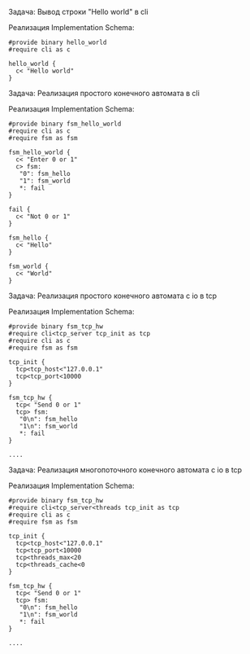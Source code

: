 Задача: 
 Вывод строки "Hello world" в cli

Реализация Implementation Schema:

    #provide binary hello_world
    #require cli as c
    
    hello_world {
      c< "Hello world"
    }
    

Задача:
 Реализация простого конечного автомата в cli
 
Реализация Implementation Schema:

    #provide binary fsm_hello_world
    #require cli as c
    #require fsm as fsm
    
    fsm_hello_world {
      c< "Enter 0 or 1"
      c> fsm:
       "0": fsm_hello
       "1": fsm_world
       *: fail
    }
    
    fail {
      c< "Not 0 or 1"
    }
    
    fsm_hello {
      c< "Hello"
    }
    
    fsm_world {
      c< "World"
    }

Задача:
  Реализация простого конечного автомата с io в tcp
  
Реализация Implementation Schema:
  
    #provide binary fsm_tcp_hw
    #require cli<tcp_server tcp_init as tcp
    #require cli as c
    #require fsm as fsm
    
    tcp_init {
      tcp<tcp_host<"127.0.0.1"
      tcp<tcp_port<10000
    }
    
    fsm_tcp_hw {
      tcp< "Send 0 or 1"
      tcp> fsm:
       "0\n": fsm_hello
       "1\n": fsm_world
       *: fail
    }
    
    ....

Задача:
  Реализация многопоточного конечного автомата с io в tcp
  
Реализация Implementation Schema:
    
    #provide binary fsm_tcp_hw
    #require cli<tcp_server<threads tcp_init as tcp
    #require cli as c
    #require fsm as fsm
    
    tcp_init {
      tcp<tcp_host<"127.0.0.1"
      tcp<tcp_port<10000
      tcp<threads_max<20
      tcp<threads_cache<0
    }
    
    fsm_tcp_hw {
      tcp< "Send 0 or 1"
      tcp> fsm:
       "0\n": fsm_hello
       "1\n": fsm_world
       *: fail
    }
    
    ....
